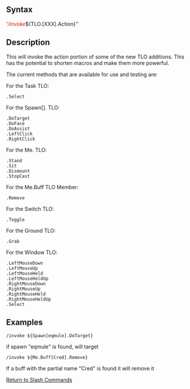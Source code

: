 ## Syntax

*'<span style="color:red">/invoke</span>*${TLO.\[XXX\].Action}''

## Description

This will invoke the action portion of some of the new TLO additions. This has the potential to shorten macros and make
them more powerful.

The current methods that are available for use and testing are:

For the Task TLO:

`.Select`

For the Spawn\[\]. TLO:

`.DoTarget`  
`.DoFace`  
`.DoAssist`  
`.LeftClick`  
`.RightClick`

For the Me. TLO:

`.Stand`  
`.Sit`  
`.Dismount`  
`.StopCast`

For the Me.Buff TLO Member:

`.Remove`

For the Switch TLO:

`.Toggle`

For the Ground TLO:

`.Grab`

For the Window TLO:

`.LeftMouseDown`  
`.LeftMouseUp`  
`.LeftMouseHeld`  
`.LeftMouseHeldUp`  
`.RightMouseDown`  
`.RightMouseUp`  
`.RightMouseHeld`  
`.RightMouseHeldUp`  
`.Select`

## Examples

`/invoke ${Spawn[eqmule].DoTarget}`

if spawn "eqmule" is found, will target

`/invoke ${Me.Buff[Cred].Remove}`

If a buff with the partial name "Cred" is found it will remove it

[Return to Slash Commands](../commands/slash-commands.md)

 
